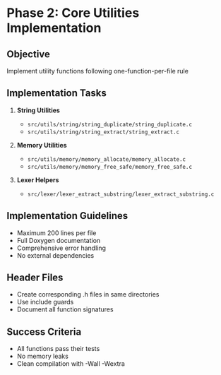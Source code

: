 # Phase 2: Core Utilities Implementation

## Objective
Implement utility functions following one-function-per-file rule

## Implementation Tasks

1. **String Utilities**
   - `src/utils/string/string_duplicate/string_duplicate.c`
   - `src/utils/string/string_extract/string_extract.c`

2. **Memory Utilities**
   - `src/utils/memory/memory_allocate/memory_allocate.c`
   - `src/utils/memory/memory_free_safe/memory_free_safe.c`

3. **Lexer Helpers**
   - `src/lexer/lexer_extract_substring/lexer_extract_substring.c`

## Implementation Guidelines
- Maximum 200 lines per file
- Full Doxygen documentation
- Comprehensive error handling
- No external dependencies

## Header Files
- Create corresponding .h files in same directories
- Use include guards
- Document all function signatures

## Success Criteria
- All functions pass their tests
- No memory leaks
- Clean compilation with -Wall -Wextra